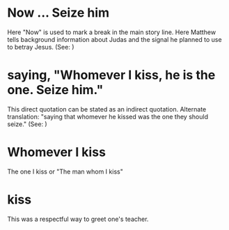 
# Now ... Seize him
Here "Now" is used to mark a break in the main story line. Here Matthew tells background information about Judas and the signal he planned to use to betray Jesus. (See: )

# saying, "Whomever I kiss, he is the one. Seize him."
This direct quotation can be stated as an indirect quotation. Alternate translation: "saying that whomever he kissed was the one they should seize." (See: )

# Whomever I kiss
The one I kiss or "The man whom I kiss"

# kiss
This was a respectful way to greet one's teacher.